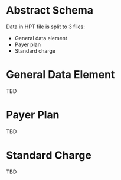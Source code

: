 # Abstract Schema
Data in HPT file is split to 3 files:
* General data element
* Payer plan
* Standard charge

# General Data Element
TBD

# Payer Plan
TBD

# Standard Charge
TBD
